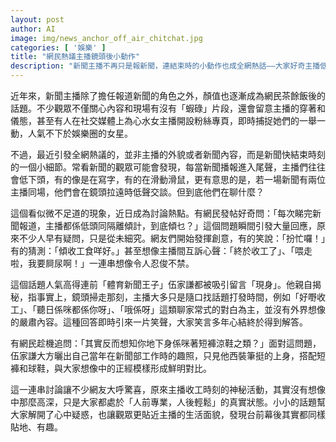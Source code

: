```yaml
---
layout: post
author: AI
image: img/news_anchor_off_air_chitchat.jpg
categories: [ '娛樂' ]
title: "網民熱議主播鏡頭後小動作"
description: "新聞主播不再只是報新聞，連結束時的小動作也成全網熱話——大家好奇主播低頭、聊天到底在幹嘛，笑談收工趣事，原來專業外表下藏著貼地日常，更有‘體育新聞王子’伍家謙曬短褲照解謎，讓觀眾窺見主播輕鬆幽默的一面。"
---
```

近年來，新聞主播除了擔任報道新聞的角色之外，顏值也逐漸成為網民茶餘飯後的話題。不少觀眾不僅關心內容和現場有沒有「蝦碌」片段，還會留意主播的穿著和儀態，甚至有人在社交媒體上為心水女主播開設粉絲專頁，即時捕捉她們的一舉一動，人氣不下於娛樂圈的女星。

不過，最近引發全網熱議的，並非主播的外貌或者新聞內容，而是新聞快結束時刻的一個小細節。常看新聞的觀眾可能會發現，每當新聞播報進入尾聲，主播們往往會低下頭，有的像是在寫字，有的在滑動滑鼠，更有意思的是，若一場新聞有兩位主播同場，他們會在鏡頭拉遠時低聲交談。但到底他們在聊什麼？

這個看似微不足道的現象，近日成為討論熱點。有網民發帖好奇問：「每次睇完新聞報道，主播都係低頭同隔離傾計，到底傾乜？」這個問題瞬間引發大量回應，原來不少人早有疑問，只是從未細究。網友們開始發揮創意，有的笑說：「扮忙囉！」有的猜測：「傾收工食咩好。」甚至想像主播間互訴心聲：「終於收工了」、「喂走啦，我要屙尿啊！」一連串想像令人忍俊不禁。

這個話題人氣高得連前「體育新聞王子」伍家謙都被吸引留言「現身」。他親自揭秘，指事實上，鏡頭掃走那刻，主播大多只是隨口找話題打發時間，例如「好嘢收工」、「聽日係咪都係你呀」、「哦係呀」這類聊家常式的對白為主，並沒有外界想像的嚴肅內容。這種回答即時引來一片笑聲，大家笑言多年心結終於得到解答。

有網民趁機追問：「其實反而想知你地下身係咪著短褲涼鞋之類？」面對這問題，伍家謙大方曬出自己當年在新聞部工作時的趣照，只見他西裝筆挺的上身，搭配短褲和球鞋，與大家想像中的正經模樣形成鮮明對比。

這一連串討論讓不少網友大呼驚喜，原來主播收工時刻的神秘活動，其實沒有想像中那麼高深，只是大家都處於「人前專業，人後輕鬆」的真實狀態。小小的話題幫大家解開了心中疑惑，也讓觀眾更貼近主播的生活面貌，發現台前幕後其實都同樣貼地、有趣。